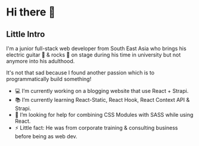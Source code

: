 # Hi there 👋

## Little Intro

I'm a junior full-stack web developer from South East Asia who brings his electric guitar 🎸 & rocks 🤘 on stage during his time in university but not anymore into his adulthood.

It's not that sad because I found another passion which is to programmatically build something!

- 💻 I’m currently working on a blogging website that use React + Strapi.
- 📚 I’m currently learning React-Static, React Hook, React Context API & Strapi.
- 🤔 I’m looking for help for combining CSS Modules with SASS while using React.
- ⚡ Little fact: He was from corporate training & consulting business before being as web dev.
